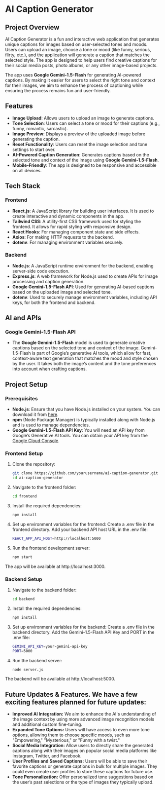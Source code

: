 # AI Caption Generator

## Project Overview

AI Caption Generator is a fun and interactive web application that generates unique captions for images based on user-selected tones and moods. Users can upload an image, choose a tone or mood (like funny, serious, flirty, etc.), and the application will generate a caption that matches the selected style. The app is designed to help users find creative captions for their social media posts, photo albums, or any other image-based projects.

The app uses **Google Gemini-1.5-Flash** for generating AI-powered captions. By making it easier for users to select the right tone and context for their images, we aim to enhance the process of captioning while ensuring the process remains fun and user-friendly.

## Features
- **Image Upload**: Allows users to upload an image to generate captions.
- **Tone Selection**: Users can select a tone or mood for their captions (e.g., funny, romantic, sarcastic).
- **Image Preview**: Displays a preview of the uploaded image before generating the caption.
- **Reset Functionality**: Users can reset the image selection and tone settings to start over.
- **AI-Powered Caption Generation**: Generates captions based on the selected tone and context of the image using **Google Gemini-1.5-Flash**.
- **Mobile-Friendly**: The app is designed to be responsive and accessible on all devices.

## Tech Stack

### Frontend
- **React.js**: A JavaScript library for building user interfaces. It is used to create interactive and dynamic components in the app.
- **Tailwind CSS**: A utility-first CSS framework used for styling the frontend. It allows for rapid styling with responsive design.
- **React Hooks**: For managing component state and side effects.
- **Axios**: For making HTTP requests to the backend.
- **dotenv**: For managing environment variables securely.

### Backend
- **Node.js**: A JavaScript runtime environment for the backend, enabling server-side code execution.
- **Express.js**: A web framework for Node.js used to create APIs for image processing and caption generation.
- **Google Gemini-1.5-Flash API**: Used for generating AI-based captions based on the uploaded image and selected tone.
- **dotenv**: Used to securely manage environment variables, including API keys, for both the frontend and backend.

## AI and APIs

### **Google Gemini-1.5-Flash API**
- The **Google Gemini-1.5-Flash** model is used to generate creative captions based on the selected tone and context of the image. Gemini-1.5-Flash is part of Google’s generative AI tools, which allow for fast, context-aware text generation that matches the mood and style chosen by the user. It takes both the image’s content and the tone preferences into account when crafting captions.

## Project Setup

### Prerequisites
- **Node.js**: Ensure that you have Node.js installed on your system. You can download it from [here](https://nodejs.org/).
- **npm** (Node Package Manager) is typically installed along with Node.js and is used to manage dependencies.
- **Google Gemini-1.5-Flash API Key**: You will need an API key from Google’s Generative AI tools. You can obtain your API key from the [Google Cloud Console](https://console.cloud.google.com/).

### Frontend Setup
1. Clone the repository:
   ```bash
   git clone https://github.com/yourusername/ai-caption-generator.git
   cd ai-caption-generator
2. Navigate to the frontend folder:
   ```bash
   cd frontend
3. Install the required dependencies:
   ```bash
   npm install
4. Set up environment variables for the frontend:
   Create a .env file in the frontend directory.
   Add your backend API host URL in the .env file:
   ```bash
   REACT_APP_API_HOST=http://localhost:5000
5. Run the frontend development server:
   ```bash
   npm start
The app will be available at http://localhost:3000.

### Backend Setup
1. Navigate to the backend folder:
   ```bash
   cd backend
2. Install the required dependencies:
   ```bash
   npm install
3. Set up environment variables for the backend:
   Create a .env file in the backend directory.
   Add the Gemini-1.5-Flash API Key and PORT in the .env file:
   ```bash
   GEMINI_API_KEY=your-gemini-api-key
   PORT=5000
4. Run the backend server:
   ```bash
   node server.js
The backend will be available at http://localhost:5000.



## Future Updates & Features. We have a few exciting features planned for future updates:

- **Improved AI Integration:** We aim to enhance the AI's understanding of the image context by using more advanced image recognition models and additional custom fine-tuning.
- **Expanded Tone Options:** Users will have access to even more tone options, allowing them to choose specific moods, such as "Empowering," "Mysterious," or "Funny with a twist."
- **Social Media Integration:** Allow users to directly share the generated captions along with their images on popular social media platforms like Instagram, Twitter, and Facebook.
- **User Profiles and Saved Captions:** Users will be able to save their favorite captions or generate captions in bulk for multiple images. They could even create user profiles to store these captions for future use.
- **Tone Personalization:** Offer personalized tone suggestions based on the user’s past selections or the type of images they typically upload.
